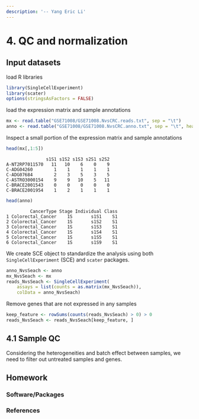 ```yaml
---
description: '-- Yang Eric Li'
---
```


# 4. QC and normalization

## Input datasets

load R libraries

```r
library(SingleCellExperiment)
library(scater)
options(stringsAsFactors = FALSE)
```

load the expression matrix and sample annotations

```r
mx <- read.table("GSE71008/GSE71008.NvsCRC.reads.txt", sep = "\t")
anno <- read.table("GSE71008/GSE71008.NvsCRC.anno.txt", sep = "\t", header=T)
```

Inspect a small portion of the expression matrix and sample annotations

```r
head(mx[,1:5])
```

```text
               s1S1 s1S2 s1S3 s2S1 s2S2
A-NT2RP7011570   11   10    6    0    9
C-ADG04260        1    1    1    1    1
C-ADG07684        2    3    5    3    5
C-ASTRO3000154    9    9   10    5   11
C-BRACE2001543    0    0    0    0    0
C-BRACE2001954    1    2    1    1    1
```

```r
head(anno)
```

```text
         CancerType Stage Individual Class
1 Colorectal_Cancer    1S       s1S1    S1
2 Colorectal_Cancer    1S       s1S2    S1
3 Colorectal_Cancer    1S       s1S3    S1
4 Colorectal_Cancer    1S       s1S4    S1
5 Colorectal_Cancer    1S       s1S5    S1
6 Colorectal_Cancer    1S       s1S9    S1
```

We create SCE object to standardize the analysis using both `SingleCellExperiment` \(SCE\) and `scater` packages.

```r
anno_NvsSeach <- anno
mx_NvsSeach <- mx
reads_NvsSeach <- SingleCellExperiment(
    assays = list(counts = as.matrix(mx_NvsSeach)),
    colData = anno_NvsSeach)
```

Remove genes that are not expressed in any samples

```r
keep_feature <- rowSums(counts(reads_NvsSeach) > 0) > 0
reads_NvsSeach <- reads_NvsSeach[keep_feature, ]
```

## 4.1 Sample QC

Considering the heterogeneities and batch effect between samples, we need to filter out untreated samples and genes.





## Homework

### Software/Packages

### References



